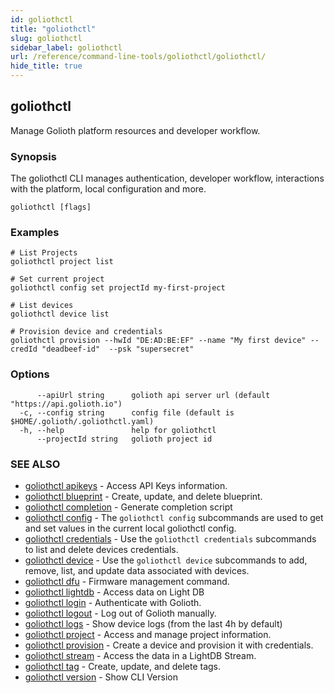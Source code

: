 ```yaml
---
id: goliothctl
title: "goliothctl"
slug: goliothctl
sidebar_label: goliothctl
url: /reference/command-line-tools/goliothctl/goliothctl/
hide_title: true
---
```

## goliothctl

Manage Golioth platform resources and developer workflow.

### Synopsis

The goliothctl CLI manages authentication, developer workflow, interactions with the platform, local configuration and more.

```
goliothctl [flags]
```

### Examples

```
# List Projects
goliothctl project list

# Set current project
goliothctl config set projectId my-first-project

# List devices
goliothctl device list

# Provision device and credentials
goliothctl provision --hwId "DE:AD:BE:EF" --name "My first device" --credId "deadbeef-id"  --psk "supersecret"
```

### Options

```
      --apiUrl string      golioth api server url (default "https://api.golioth.io")
  -c, --config string      config file (default is $HOME/.golioth/.goliothctl.yaml)
  -h, --help               help for goliothctl
      --projectId string   golioth project id
```

### SEE ALSO

* [goliothctl apikeys](/reference/command-line-tools/goliothctl/goliothctl_apikeys/)	 - Access API Keys information.
* [goliothctl blueprint](/reference/command-line-tools/goliothctl/goliothctl_blueprint/)	 - Create, update, and delete blueprint.
* [goliothctl completion](/reference/command-line-tools/goliothctl/goliothctl_completion/)	 - Generate completion script
* [goliothctl config](/reference/command-line-tools/goliothctl/goliothctl_config/)	 - The `goliothctl config` subcommands are used to get and set values in the current local goliothctl config.
* [goliothctl credentials](/reference/command-line-tools/goliothctl/goliothctl_credentials/)	 - Use the `goliothctl credentials` subcommands to list and delete devices credentials.
* [goliothctl device](/reference/command-line-tools/goliothctl/goliothctl_device/)	 - Use the `goliothctl device` subcommands to add, remove, list, and update data associated with devices.
* [goliothctl dfu](/reference/command-line-tools/goliothctl/goliothctl_dfu/)	 - Firmware management command.
* [goliothctl lightdb](/reference/command-line-tools/goliothctl/goliothctl_lightdb/)	 - Access data on Light DB
* [goliothctl login](/reference/command-line-tools/goliothctl/goliothctl_login/)	 - Authenticate with Golioth.
* [goliothctl logout](/reference/command-line-tools/goliothctl/goliothctl_logout/)	 - Log out of Golioth manually.
* [goliothctl logs](/reference/command-line-tools/goliothctl/goliothctl_logs/)	 - Show device logs (from the last 4h by default)
* [goliothctl project](/reference/command-line-tools/goliothctl/goliothctl_project/)	 - Access and manage project information.
* [goliothctl provision](/reference/command-line-tools/goliothctl/goliothctl_provision/)	 - Create a device and provision it with credentials.
* [goliothctl stream](/reference/command-line-tools/goliothctl/goliothctl_stream/)	 - Access the data in a LightDB Stream.
* [goliothctl tag](/reference/command-line-tools/goliothctl/goliothctl_tag/)	 - Create, update, and delete tags.
* [goliothctl version](/reference/command-line-tools/goliothctl/goliothctl_version/)	 - Show CLI Version

